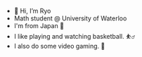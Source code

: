 - 👋 Hi, I’m Ryo
- Math student @ University of Waterloo
- I'm from Japan 🎌
- I like playing and watching basketball. ⛹️‍♂️
- I also do some video gaming. 👾
<!---
Ryo0326-hub/Ryo0326-hub is a ✨ special ✨ repository because its `README.md` (this file) appears on your GitHub profile.
You can click the Preview link to take a look at your changes.
--->
